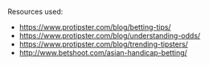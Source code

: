 Resources used:
* https://www.protipster.com/blog/betting-tips/
* https://www.protipster.com/blog/understanding-odds/
* https://www.protipster.com/blog/trending-tipsters/
* http://www.betshoot.com/asian-handicap-betting/
